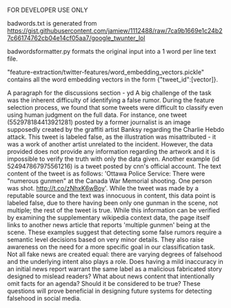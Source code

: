 FOR DEVELOPER USE ONLY

badwords.txt is generated from https://gist.githubusercontent.com/jamiew/1112488/raw/7ca9b1669e1c24b27c66174762cb04e14cf05aa7/google_twunter_lol

badwordsformatter.py formats the original input into a 1 word per line text file.


"feature-extraction/twitter-features/word_embedding_vectors.pickle" contains all the word embedding vectors in the form {"tweet_id":[vector]}. 


A paragraph for the discussions section - yd
A big challenge of the task was the inherent difficulty of identifying a false rumor. During the feature selection process, we found that some tweets were difficult to classify even using human judgment on the full data. For instance, one tweet (552978184413921281) posted by a former journalist is an image supposedly created by the graffiti artist Banksy regarding the Charlie Hebdo attack. This tweet is labeled false, as the illustration was misattributed - it was a work of another artist unrelated to the incident. However, the data provided does not provide any information regarding the artwork and it is impossible to verify the truth with only the data given. 
Another example (id 524947867975561216) is a tweet posted by cnn's official account. The text content of the tweet is as follows: 'Ottawa Police Service: There were "numerous gunmen" at the Canada War Memorial shooting. One person was shot. http://t.co/zNhxK6wBoy'.
While the tweet was made by a reputable source and the text was innocuous in content, this data point is labeled false, due to there having been only one gunman in the scene, not multiple; the rest of the tweet is true. While this information can be verified by examining the supplementary wikipedia context data, the page itself links to another news article that reports 'multiple gunmen' being at the scene. These examples suggest that detecting some false rumors require a semantic level decisions based on very minor details.
They also raise awareness on the need for a more specific goal in our classification task. Not all fake news are created equal: there are varying degrees of falsehood and the underlying intent also plays a role. Does having a mild inaccuracy in an initial news report warrant the same label as a malicious fabricated story designed to mislead readers? What about news content that intentionally omit facts for an agenda? Should it be considered to be true? 
These questions will prove beneficial in designing future systems for detecting falsehood in social media.



